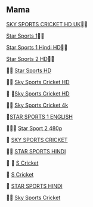 
  
## Mama

[SKY SPORTS CRICKET HD UK](http://mlsh1.com:2086/iptvreal/55225/129)👋👋

[Star Sports 1](http://iptv.kitv.live:1935/live/Shari/MTV-P/53.m3u8?@IPTVSoltuion)👋👋

[Star Sports 1 Hindi HD](http://xtrm.rtload.be:8999/jaykhantest/JVJNDFLJGVNFDSLK/7)👋👋

[Star Sports 2 HD](http://xtrm.rtload.be:8999/jaykhantest/JVJNDFLJGVNFDSLK/3)👋👋


👋👋 [Star Sports HD](http://66.northerniptv.ca:8000/live/george/george123/201.m3u8)

👋👋  [Sky Sports Cricket HD](http://66.northerniptv.ca:8000/live/george/george123/205.m3u8)

👋 👋[Sky Sports Cricket HD](http://66.northerniptv.ca:8000/golden123/golden123/205)

👋👋 [Sky Sports Cricket 4k](https://bit.ly/32LbYVT)
 
 👋[STAR SPORTS 1 ENGLISH](http://flussonic.finetv.xyz/auth?channel=StarSports1English&authorization=b12eb0ec0130e987278877128ea42934&server=1)

👋👋👋 [Star Sport 2 480p](http://66.northerniptv.ca:8000/tommy2/123456/201?checkedby%3Ahlscat.com)

👋 [SKY SPORTS CRICKET](http://f.ok2.se:8000/victor1/victor123/205)

👋👋 [STAR SPORTS HINDI](http://66.northerniptv.ca:8000/golden123/golden123/201)

👋 👋 [S Cricket](http://66.northerniptv.ca:8000/golden123/golden123/81947)

👋 [S Cricket](http://f.ok2.se:8000/victor1/victor123/81947)

👋 [STAR SPORTS HINDI](http://66.northerniptv.ca:8000/golden123/golden123/201)

👋👋 [Sky Sports Cricket ](http://66.northerniptv.ca:8000/golden123/golden123/205)
